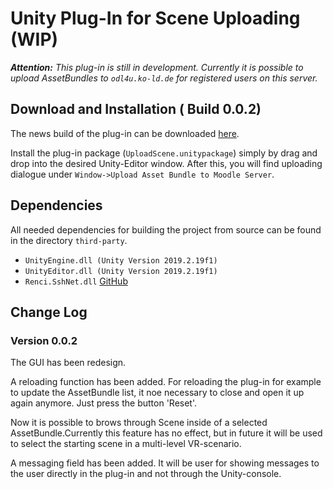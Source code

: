 # Unity Plug-In for Scene Uploading (WIP)
_**Attention:** This plug-in is still in development. Currently it is possible to upload AssetBundles to ``odl4u.ko-ld.de`` for registered users on this server._

## Download and Installation ( Build 0.0.2)
The news build of the plug-in can be downloaded [here](https://owncloud.uni-koblenz.de/owncloud/s/tApp6sxP94Y5DfY).

Install the plug-in package (``UploadScene.unitypackage``) simply by drag and drop into the desired Unity-Editor window. After this, you will find uploading dialogue under ``Window->Upload Asset Bundle to Moodle Server``.

## Dependencies
All needed dependencies for building the project from source can be found in the directory ``third-party``.
- ``UnityEngine.dll (Unity Version 2019.2.19f1)``
- ``UnityEditor.dll (Unity Version 2019.2.19f1)``
- ``Renci.SshNet.dll`` [GitHub](https://github.com/sshnet/SSH.NET)

## Change Log

### Version 0.0.2
The GUI has been redesign.

A reloading function has been added. For reloading the plug-in for example to update the AssetBundle list, it noe necessary to close and open it up again anymore. Just press the button 'Reset'.

Now it is possible to brows through Scene inside of a selected AssetBundle.Currently this feature has no effect, but in future it will be used to select the starting scene in a multi-level VR-scenario. 

A messaging field has been added. It will be user for showing messages to the user directly in the plug-in and not through the Unity-console.